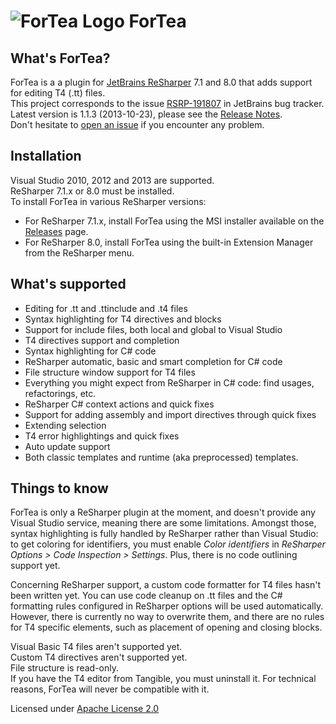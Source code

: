![ForTea Logo](https://raw.github.com/MrJul/ForTea/master/Logo/ForTea%2032x32.png "ForTea Logo") ForTea
======

What's ForTea?
--------------
ForTea is a a plugin for [JetBrains ReSharper](http://www.jetbrains.com/resharper/) 7.1 and 8.0 that adds support for editing T4 (.tt) files.  
This project corresponds to the issue [RSRP-191807](http://youtrack.jetbrains.com/issue/RSRP-191807) in JetBrains bug tracker.  
Latest version is 1.1.3 (2013-10-23), please see the [Release Notes](https://github.com/MrJul/ForTea/wiki/Release-Notes).  
Don't hesitate to [open an issue](https://github.com/MrJul/ForTea/issues) if you encounter any problem.

Installation
------------
Visual Studio 2010, 2012 and 2013 are supported.  
ReSharper 7.1.x or 8.0 must be installed.  
To install ForTea in various ReSharper versions:
 - For ReSharper 7.1.x, install ForTea using the MSI installer available on the [Releases](https://github.com/MrJul/ForTea/releases) page.  
 - For ReSharper 8.0, install ForTea using the built-in Extension Manager from the ReSharper menu.


What's supported
----------------
 - Editing for .tt and .ttinclude and .t4 files
 - Syntax highlighting for T4 directives and blocks
 - Support for include files, both local and global to Visual Studio
 - T4 directives support and completion
 - Syntax highlighting for C# code
 - ReSharper automatic, basic and smart completion for C# code
 - File structure window support for T4 files
 - Everything you might expect from ReSharper in C# code: find usages, refactorings, etc.
 - ReSharper C# context actions and quick fixes
 - Support for adding assembly and import directives through quick fixes
 - Extending selection
 - T4 error highlightings and quick fixes
 - Auto update support
 - Both classic templates and runtime (aka preprocessed) templates.

Things to know
--------------
ForTea is only a ReSharper plugin at the moment, and doesn't provide any Visual Studio service,
meaning there are some limitations.
Amongst those, syntax highlighting is fully handled by ReSharper rather than Visual Studio:
to get coloring for identifiers, you must enable _Color identifiers_ in _ReSharper Options > Code Inspection > Settings_.
Plus, there is no code outlining support yet.

Concerning ReSharper support, a custom code formatter for T4 files hasn't been written yet.
You can use code cleanup on .tt files and the C# formatting rules configured in ReSharper options
will be used automatically. However, there is currently no way to overwrite them, and there are no
rules for T4 specific elements, such as placement of opening and closing blocks.

Visual Basic T4 files aren't supported yet.  
Custom T4 directives aren't supported yet.  
File structure is read-only.  
If you have the T4 editor from Tangible, you must uninstall it. For technical reasons, ForTea will never be compatible with it.

Licensed under [Apache License 2.0](http://www.apache.org/licenses/LICENSE-2.0)
